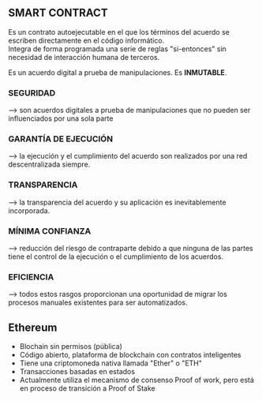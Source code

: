 <h2>SMART CONTRACT</h2>

<p>Es un contrato autoejecutable en el que los términos del acuerdo se escriben directamente en el código informático.<br>
Integra de forma programada una serie de reglas "si-entonces" sin necesidad de interacción humana de terceros.</p>

<p>Es un acuerdo digital a prueba de manipulaciones. Es <b>INMUTABLE</b>.</p>

<h3>SEGURIDAD</h3> <p>--> son acuerdos digitales a prueba de manipulaciones que no pueden ser influenciados por una sola parte</p>
<h3>GARANTÍA DE EJECUCIÓN</h3> <p> --> la ejecución y el cumplimiento del acuerdo son realizados por una red descentralizada siempre.</p>
<h3>TRANSPARENCIA</h3> <p> --> la transparencia del acuerdo y su aplicación es inevitablemente incorporada.</p>
<h3>MÍNIMA CONFIANZA</h3> <p> --> reducción del riesgo de contraparte debido a que ninguna de las partes tiene el control de la ejecución o el cumplimiento de los acuerdos.</p>
<h3>EFICIENCIA</h3> <p> --> todos estos rasgos proporcionan una oportunidad de migrar los procesos manuales existentes para ser automatizados.</p>

<h2>Ethereum</h2>
<ul>
  <li>Blochain sin permisos (pública)
    <li>Código abierto, plataforma de blockchain con contratos inteligentes</li>
    <li>Tiene una criptomoneda nativa llamada "Ether" o "ETH"</li>
  </li>
  <li>Transacciones basadas en estados</li>
  <li>Actualmente utiliza el mecanismo de consenso Proof of work, pero está en proceso de transición a Proof of Stake</li>

